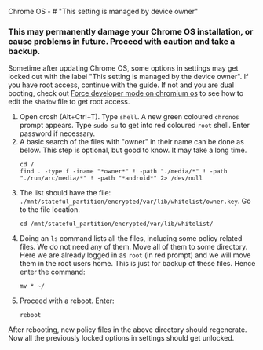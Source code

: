 Chrome OS - # "This setting is managed by device owner"

### This may permanently damage your Chrome OS installation, or cause problems in future. Proceed with caution and take a backup.
Sometime after updating Chrome OS, some options in settings may get locked out with the label "This setting is managed by the device owner". If you have root access, continue with the guide. If not and you are dual booting, check out [Force developer mode on chromium os](https://github.com/SayantanRC/URLs/blob/master/Developer%20mode%20in%20chromium%20os.md) to see how to edit the `shadow` file to get root access.  

1. Open crosh (Alt+Ctrl+T). Type `shell`. A new green coloured `chronos` prompt appears. Type `sudo su` to get into red coloured `root` shell. Enter password if necessary.  
2. A basic search of the files with "owner" in their name can be done as below. This step is optional, but good to know. It may take a long time.
   ```
   cd /
   find . -type f -iname "*owner*" ! -path "./media/*" ! -path "./run/arc/media/*" ! -path "*android*" 2> /dev/null
   ```
3. The list should have the file: `./mnt/stateful_partition/encrypted/var/lib/whitelist/owner.key`. Go to the file location.
   ```
   cd /mnt/stateful_partition/encrypted/var/lib/whitelist/
   ```
4. Doing an `ls` command lists all the files, including some policy related files. We do not need any of them. Move all of them to some directory. Here we are already logged in as `root` (in red prompt) and we will move them in the root users home. This is just for backup of these files. Hence enter the command:
   ```
   mv * ~/
   ```
5. Proceed with a reboot. Enter:
   ```
   reboot
   ```

After rebooting, new policy files in the above directory should regenerate. Now all the previously locked options in settings should get unlocked.
